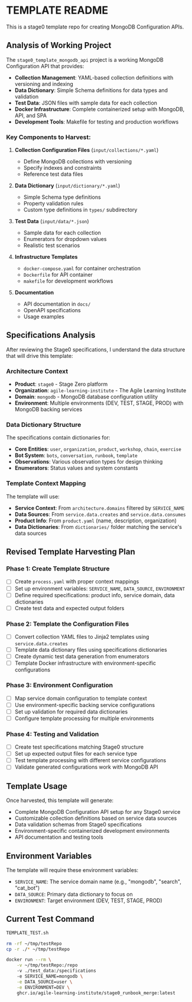 # TEMPLATE README

This is a stage0 template repo for creating MongoDB Configuration APIs.

## Analysis of Working Project

The `stage0_template_mongodb_api` project is a working MongoDB Configuration API that provides:
- **Collection Management**: YAML-based collection definitions with versioning and indexing
- **Data Dictionary**: Simple Schema definitions for data types and validation
- **Test Data**: JSON files with sample data for each collection
- **Docker Infrastructure**: Complete containerized setup with MongoDB, API, and SPA
- **Development Tools**: Makefile for testing and production workflows

### Key Components to Harvest:

1. **Collection Configuration Files** (`input/collections/*.yaml`)
   - Define MongoDB collections with versioning
   - Specify indexes and constraints
   - Reference test data files

2. **Data Dictionary** (`input/dictionary/*.yaml`)
   - Simple Schema type definitions
   - Property validation rules
   - Custom type definitions in `types/` subdirectory

3. **Test Data** (`input/data/*.json`)
   - Sample data for each collection
   - Enumerators for dropdown values
   - Realistic test scenarios

4. **Infrastructure Templates**
   - `docker-compose.yaml` for container orchestration
   - `Dockerfile` for API container
   - `makefile` for development workflows

5. **Documentation**
   - API documentation in `docs/`
   - OpenAPI specifications
   - Usage examples

## Specifications Analysis

After reviewing the Stage0 specifications, I understand the data structure that will drive this template:

### Architecture Context
- **Product**: `stage0` - Stage Zero platform
- **Organization**: `agile-learning-institute` - The Agile Learning Institute
- **Domain**: `mongodb` - MongoDB database configuration utility
- **Environment**: Multiple environments (DEV, TEST, STAGE, PROD) with MongoDB backing services

### Data Dictionary Structure
The specifications contain dictionaries for:
- **Core Entities**: `user`, `organization`, `product`, `workshop`, `chain`, `exercise`
- **Bot System**: `bots`, `conversation`, `runbook`, `template`
- **Observations**: Various observation types for design thinking
- **Enumerators**: Status values and system constants

### Template Context Mapping
The template will use:
- **Service Context**: From `architecture.domains` filtered by `SERVICE_NAME`
- **Data Sources**: From `service.data.creates` and `service.data.consumes`
- **Product Info**: From `product.yaml` (name, description, organization)
- **Data Dictionaries**: From `dictionaries/` folder matching the service's data sources

## Revised Template Harvesting Plan

### Phase 1: Create Template Structure
- [ ] Create `process.yaml` with proper context mappings
- [ ] Set up environment variables: `SERVICE_NAME`, `DATA_SOURCE`, `ENVIRONMENT`
- [ ] Define required specifications: product info, service domain, data dictionaries
- [ ] Create test data and expected output folders

### Phase 2: Template the Configuration Files
- [ ] Convert collection YAML files to Jinja2 templates using `service.data.creates`
- [ ] Template data dictionary files using specifications dictionaries
- [ ] Create dynamic test data generation from enumerators
- [ ] Template Docker infrastructure with environment-specific configurations

### Phase 3: Environment Configuration
- [ ] Map service domain configuration to template context
- [ ] Use environment-specific backing service configurations
- [ ] Set up validation for required data dictionaries
- [ ] Configure template processing for multiple environments

### Phase 4: Testing and Validation
- [ ] Create test specifications matching Stage0 structure
- [ ] Set up expected output files for each service type
- [ ] Test template processing with different service configurations
- [ ] Validate generated configurations work with MongoDB API

## Template Usage

Once harvested, this template will generate:
- Complete MongoDB Configuration API setup for any Stage0 service
- Customizable collection definitions based on service data sources
- Data validation schemas from Stage0 specifications
- Environment-specific containerized development environments
- API documentation and testing tools

## Environment Variables

The template will require these environment variables:
- `SERVICE_NAME`: The service domain name (e.g., "mongodb", "search", "cat_bot")
- `DATA_SOURCE`: Primary data dictionary to focus on
- `ENVIRONMENT`: Target environment (DEV, TEST, STAGE, PROD)

## Current Test Command

```bash
TEMPLATE_TEST.sh

rm -rf ~/tmp/testRepo
cp -r ./* ~/tmp/testRepo

docker run --rm \
    -v ~/tmp/testRepo:/repo 
    -v ./test_data:/specifications 
    -e SERVICE_NAME=mongodb \
    -e DATA_SOURCE=user \
    -e ENVIRONMENT=DEV \
    ghcr.io/agile-learning-institute/stage0_runbook_merge:latest
```
